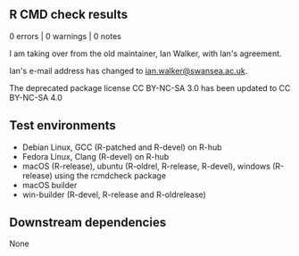 ## R CMD check results

0 errors | 0 warnings | 0 notes

I am taking over from the old maintainer, Ian Walker, with Ian's agreement. 

Ian's e-mail address has changed to ian.walker@swansea.ac.uk.

The deprecated package license CC BY-NC-SA 3.0 has been updated to CC BY-NC-SA 4.0

## Test environments

- Debian Linux, GCC (R-patched and R-devel) on R-hub
- Fedora Linux, Clang (R-devel) on R-hub
- macOS (R-release), ubuntu (R-oldrel, R-release, R-devel), windows (R-release) using the rcmdcheck package
- macOS builder 
- win-builder (R-devel, R-release and R-oldrelease)

## Downstream dependencies

None
